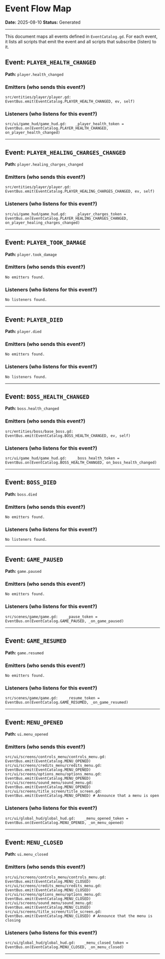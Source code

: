 # Event Flow Map

**Date:** 2025-08-10
**Status:** Generated

---

This document maps all events defined in `EventCatalog.gd`. For each event, it lists all scripts that emit the event and all scripts that subscribe (listen) to it.

## Event: `PLAYER_HEALTH_CHANGED`

**Path:** `player.health_changed`

### Emitters (who sends this event?)
```
src/entities/player/player.gd:	EventBus.emit(EventCatalog.PLAYER_HEALTH_CHANGED, ev, self)
```

### Listeners (who listens for this event?)
```
src/ui/game_hud/game_hud.gd:	_player_health_token = EventBus.on(EventCatalog.PLAYER_HEALTH_CHANGED, on_player_health_changed)
```

---

## Event: `PLAYER_HEALING_CHARGES_CHANGED`

**Path:** `player.healing_charges_changed`

### Emitters (who sends this event?)
```
src/entities/player/player.gd:	EventBus.emit(EventCatalog.PLAYER_HEALING_CHARGES_CHANGED, ev, self)
```

### Listeners (who listens for this event?)
```
src/ui/game_hud/game_hud.gd:	_player_charges_token = EventBus.on(EventCatalog.PLAYER_HEALING_CHARGES_CHANGED, on_player_healing_charges_changed)
```

---

## Event: `PLAYER_TOOK_DAMAGE`

**Path:** `player.took_damage`

### Emitters (who sends this event?)
```
No emitters found.
```

### Listeners (who listens for this event?)
```
No listeners found.
```

---

## Event: `PLAYER_DIED`

**Path:** `player.died`

### Emitters (who sends this event?)
```
No emitters found.
```

### Listeners (who listens for this event?)
```
No listeners found.
```

---

## Event: `BOSS_HEALTH_CHANGED`

**Path:** `boss.health_changed`

### Emitters (who sends this event?)
```
src/entities/boss/base_boss.gd:	EventBus.emit(EventCatalog.BOSS_HEALTH_CHANGED, ev, self)
```

### Listeners (who listens for this event?)
```
src/ui/game_hud/game_hud.gd:	_boss_health_token = EventBus.on(EventCatalog.BOSS_HEALTH_CHANGED, on_boss_health_changed)
```

---

## Event: `BOSS_DIED`

**Path:** `boss.died`

### Emitters (who sends this event?)
```
No emitters found.
```

### Listeners (who listens for this event?)
```
No listeners found.
```

---

## Event: `GAME_PAUSED`

**Path:** `game.paused`

### Emitters (who sends this event?)
```
No emitters found.
```

### Listeners (who listens for this event?)
```
src/scenes/game/game.gd:	_pause_token = EventBus.on(EventCatalog.GAME_PAUSED, _on_game_paused)
```

---

## Event: `GAME_RESUMED`

**Path:** `game.resumed`

### Emitters (who sends this event?)
```
No emitters found.
```

### Listeners (who listens for this event?)
```
src/scenes/game/game.gd:	_resume_token = EventBus.on(EventCatalog.GAME_RESUMED, _on_game_resumed)
```

---

## Event: `MENU_OPENED`

**Path:** `ui.menu_opened`

### Emitters (who sends this event?)
```
src/ui/screens/controls_menu/controls_menu.gd:	EventBus.emit(EventCatalog.MENU_OPENED)
src/ui/screens/credits_menu/credits_menu.gd:	EventBus.emit(EventCatalog.MENU_OPENED)
src/ui/screens/options_menu/options_menu.gd:	EventBus.emit(EventCatalog.MENU_OPENED)
src/ui/screens/sound_menu/sound_menu.gd:	EventBus.emit(EventCatalog.MENU_OPENED)
src/ui/screens/title_screen/title_screen.gd:	EventBus.emit(EventCatalog.MENU_OPENED) # Announce that a menu is open
```

### Listeners (who listens for this event?)
```
src/ui/global_hud/global_hud.gd:	_menu_opened_token = EventBus.on(EventCatalog.MENU_OPENED, _on_menu_opened)
```

---

## Event: `MENU_CLOSED`

**Path:** `ui.menu_closed`

### Emitters (who sends this event?)
```
src/ui/screens/controls_menu/controls_menu.gd:	EventBus.emit(EventCatalog.MENU_CLOSED)
src/ui/screens/credits_menu/credits_menu.gd:	EventBus.emit(EventCatalog.MENU_CLOSED)
src/ui/screens/options_menu/options_menu.gd:	EventBus.emit(EventCatalog.MENU_CLOSED)
src/ui/screens/sound_menu/sound_menu.gd:	EventBus.emit(EventCatalog.MENU_CLOSED)
src/ui/screens/title_screen/title_screen.gd:	EventBus.emit(EventCatalog.MENU_CLOSED) # Announce that the menu is closing
```

### Listeners (who listens for this event?)
```
src/ui/global_hud/global_hud.gd:	_menu_closed_token = EventBus.on(EventCatalog.MENU_CLOSED, _on_menu_closed)
```

---

